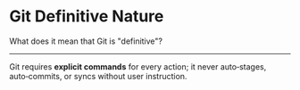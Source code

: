 # Git Definitive Nature

What does it mean that Git is "definitive"?

---

Git requires **explicit commands** for every action; it never auto‑stages, auto‑commits, or syncs without user instruction.
